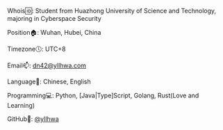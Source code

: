 Whois🆔: Student from Huazhong University of Science and Technology, majoring in Cyberspace Security

Position🏠: Wuhan, Hubei, China

Timezone🕔: UTC+8

Email📫: dn42@yllhwa.com

Language📢: Chinese, English

Programming💻: Python, [Java|Type]Script, Golang, Rust(Love and Learning)

GitHub🐙: [@yllhwa](https://github.com/yllhwa)